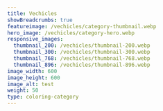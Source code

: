 ```yaml
---
title: Vechicles
showBreadcrumbs: true
featureimage: /vechicles/category-thumbnail.webp
hero_image: /vechicles/category-hero.webp
responsive_images:
  thumbnail_200: /vechicles/thumbnail-200.webp
  thumbnail_300: /vechicles/thumbnail-300.webp
  thumbnail_768: /vechicles/thumbnail-768.webp
  thumbnail_896: /vechicles/thumbnail-896.webp
image_width: 600
image_height: 600
image_alt: test
weight: 50
type: coloring-category
---
```


